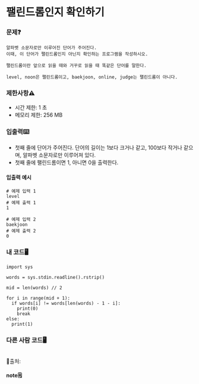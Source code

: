 # 팰린드롬인지 확인하기

### 문제❓
```
알파벳 소문자로만 이루어진 단어가 주어진다. 
이때, 이 단어가 팰린드롬인지 아닌지 확인하는 프로그램을 작성하시오.

팰린드롬이란 앞으로 읽을 때와 거꾸로 읽을 때 똑같은 단어를 말한다. 

level, noon은 팰린드롬이고, baekjoon, online, judge는 팰린드롬이 아니다.
```

### 제한사항⚠️
* 시간 제한: 1 초
* 메모리 제한: 256 MB

### 입출력⌨️
* 첫째 줄에 단어가 주어진다. 단어의 길이는 1보다 크거나 같고, 100보다 작거나 같으며, 알파벳 소문자로만 이루어져 있다.
* 첫째 줄에 팰린드롬이면 1, 아니면 0을 출력한다.

#### 입출력 예시
```
# 예제 입력 1 
level
# 예제 출력 1 
1

# 예제 입력 2 
baekjoon
# 예제 출력 2 
0
```

### 내 코드🖥️
```
import sys

words = sys.stdin.readline().rstrip()

mid = len(words) // 2

for i in range(mid + 1):
  if words[i] != words[len(words) - 1 - i]:
    print(0)
    break
else:
  print(1)
```


### 다른 사람 코드🖥️
```

```
🔗출처: 

#### note🗒️
> 

